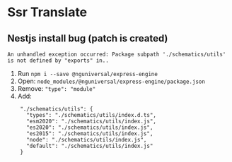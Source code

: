 # Ssr Translate

## Nestjs install bug (patch is created)

`An unhandled exception occurred: Package subpath './schematics/utils' is not defined by "exports" in..`

1. Run `npm i --save @nguniversal/express-engine`
2. Open: `node_modules/@nguniversal/express-engine/package.json`
3. Remove: `"type": "module"`
4. Add:

```
    "./schematics/utils": {
      "types": "./schematics/utils/index.d.ts",
      "esm2020": "./schematics/utils/index.js",
      "es2020": "./schematics/utils/index.js",
      "es2015": "./schematics/utils/index.js",
      "node": "./schematics/utils/index.js",
      "default": "./schematics/utils/index.js"
    }

```
